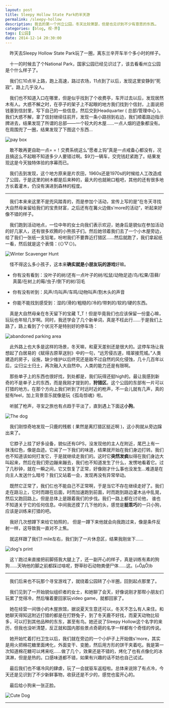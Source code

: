 ```yaml
---
layout: post
title: Sleepy Hollow State Park的半天游
permalink: /sleepy-hollow
description: 我去的第一个州立公园，冬天比较萧瑟，但是也见识到不少有意思的东西…
categories: [blog, 视·界]
tags: [公园]
date: 2014-12-14 20:30:00
---
```


　昨天去Sleepy Hollow State Park玩了一圈，离东兰辛开车半个多小时的样子。

　十一的时候去了个National Park，国家公园已经见识过了，该去看看州立公园是个什么样子了。

　我们仨10点半上路，跑上高速，路过农场，11点到了以后，发现这里安静到“死寂”。路上几乎没人。

　我们也不知道入口在哪里，但是似乎找到了个收费亭，车开过去以后，发现居然木有人。大惑不解之时，在亭子的架子上不起眼的地方我们找到个信封，上面说把钱塞到信封里，写下自己的一些信息，然后交到Headquarter ( 总部/管理中心 )。我们大惑不解，拿了信封继续往前开，发现一条小路拐到右边，我们顺着路边指示牌进去，结果发现了所谓的总部——一个较大的木屋……一点人烟的迹象都没有。在周围兜了一圈，结果发现了下图这个东西…

![pay box](http://lanternd.qiniudn.com/Pic4Post/sleepy-hollow/pay-box.jpg "Pay Box")

　敢不敢再更自助一点= =！交费系统这么“愿者上钩”真是一点戒备心都没有，况且搞这么不起眼不知道多少人要错过啊。\$9刀一辆车，交完钱赶紧跑了。结果发现这是今天独特体验的序幕而已。

　我们去到发现，这个地方原来是片农田，1960s还是1970s的时候给人工改造成了公园，于是这里的树木都是后来种的，最大的也就碗口粗吧，其他的还有很多地方长着灌木，仍没有演进到森林的程度。

------

　我们本来来这里不是兜风踏青的，而是参加个活动，宣传上写的是“在冬天寻找大自然母亲留给我们的宝贵财富，之后还有在篝火边做s'more的活动”，听起来好像不错的样子。

　我们跑到活动地点，一位中年的女士向我们表示欢迎，她身后是貌似在参加活动的好几家人，还有很多欢腾的小熊孩子们。然后她领着我们去了一个小木屋旁边，给了我们一张纸一支铅笔，吩咐我们不要靠近打猎区……然后就跑了，我们拿起纸一看，然后就是这个表情：(⊙▽⊙)。

![Winter Scavenger Hunt](http://lanternd.qiniudn.com/Pic4Post/sleepy-hollow/IMG_6502.jpg "Check List")

　怪不得这么多小孩子，这本来**确实就是小朋友玩的游戏**好嘛。

* 你有没有看到：没叶子的树/还有一点叶子的树/松鼠/动物足迹/鸟/松果/苔藓/真菌/在树上的莓/虫子/倒下的树/羽毛

* 你有没有听到：风声/鸟叫声/车鸣/动物叫声/割木头的声音

* 你能不能找到感受到：湿的/滑的/粗糙的/冷的/带刺的/软的/硬的东西。

　真是大自然母亲在冬天留下的宝藏 T_T！但是毕竟我们也应该保留一份童心嘛，玩玩也年轻几岁啊。同时，我还学会了几个新单词，真是不枉此行……于是我们上路了，路上看到了个状况不是特别好的停车场：

![abandoned parking area](http://lanternd.qiniudn.com/Pic4Post/sleepy-hollow/IMG_6457.jpg "Parking Lot")

　此外路上也大多是这样的场景，冬天嘛，和夏天差别还是很大的。这停车场让我想起了白居易的《赋得古原草送别》中的一句，“远芳侵古道，晴翠接荒城。”人类建造的房子，设施，缺少维护以后终究还是敌不过自然的风化侵蚀，几十几百年以后，尘归尘土归土，再次融入大自然中。人类的能力还是有限啊。

　那些单子上的东西也很好找，到处都是，我们玩得还挺high的。最让我感到新奇的不是单子上的东西，而是我刚才提到的，**狩猎区**。这个公园的东部有一片可以打猎的地方。在那个方向上我们听到了时远时近的枪声，不一会儿就有几声，真的挺有feel，加上背景音乐就像是玩《孤岛惊魂》啦。

　听腻了枪声，寻宝之旅也有点趋于平淡了，直到遇上下面这**小狗**。

![The dog](http://lanternd.qiniudn.com/Pic4Post/sleepy-hollow/IMG_6477.jpg "dog and deer skeleton")

　我们刚惊奇地发现一只鹿的残骸 ( 果然是离打猎区挺近啊 )，这小狗就从旁边蹿出来了。

　它脖子上挂了好多设备，貌似还有GPS，没发现他的主人在附近，尾巴上有一抹浅红色，像是血迹。它闻了一下我们的味道，结果就开始在我们身边打转。我们也不知道该如何打发它，于是就继续走我们的。这时它**突然发疯**似得在我们身边大叫起来，然后在我们旁边蹦来蹦去，我们也不知道发生了什么，发愣地看着它。过了几秒钟，就在一瞬之间，它又恢复了正常，好像刚才什么事也没发生…难道是在向主人发送什么暗号？我们又站着一会，发现再没有异常举动。

　既然它正常了，我们仨也不能自己不正常啊，于是当它不存在继续走好了。我们走在路沿上，它时而跟在后面，时而加速跑到前面，时而跑到路边灌木丛中乱晃，然后又跑回路上。但是总体上是跟着我们的步伐。我们一路上都在讨论他， 谁也不知道关于它的任何信息。中间我还摸了几下他的头，感觉是**挺乖巧**的一只小狗，应该是训练来打猎的吧。

　我好几次想蹲下来给它拍照的， 但是一蹲下来他就会向我跑过来，像是条件反射一样，这导致我一直对不上焦。

　就这样跟了我们1 mile左右，我们到了一片休息区，结果我刚坐下……

![dog's print](http://lanternd.qiniudn.com/Pic4Post/sleepy-hollow/IMG_6492.jpg "Dog's fingerprint")

　这丫跑过来直接把前脚搭我大腿上了，还一副开心的样子，真是训练有素的狗狗……天呐他的脚之前都踩过啥呢，野草砂石动物粪便尸体……这。(๑ŐдŐ)b

------

　我们后来也不玩那个寻宝游戏了，就绕着公园转了小半圈，回到起点那里了。

　我们见到了一开始貌似组织者的女士，和她聊了会天，好像说刚才那帮小朋友们玩累了觉得冷，然后嚷着要回家玩video game，就都回家了。

　她在经营一间很小的木屋旅馆，据说夏天生意还可以，冬天不怎么有人来住。和她聊天得知这附近打猎的都是在打野兔子，到了冬天鹿不好找，而夏天动物比较多，可以打到其他品种的东东，甚至有鸟。她还说了Sleepy Hollow这个名字的来历，但我也没听清楚，反正就和国内那些景点奇葩的名字一样都有个奇怪的传说。

　她开始忙着打扫卫生以后，我们就在旁边的一个小炉子上开始做s'more，其实是用火把棉花糖里面烤化，外面变干、变脆，然后用方形的饼干夹着吃。我是第一次知道棉花糖可以烤来吃……做了几个，效果还是不错的，烤化了也有点像化的冰淇淋，但是是热的。口感味道都不错，如果有兴趣的话不妨也自己试试。

　最后我们也不堪冷风的肆虐，玩了一会就驱车返程啦。总体来说除了有点冷，今天还是见识到了不少新鲜事物，收获还是不少的，感觉也蛮开心的。

　最后给小狗来一张正脸。

![Cute Dog](http://lanternd.qiniudn.com/Pic4Post/sleepy-hollow/IMG_6486.jpg "Cute One")

------